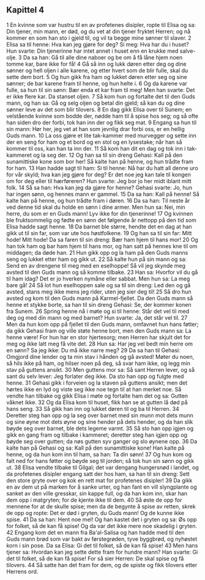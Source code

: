 ## Kapittel 4

1 En kvinne som var hustru til en av profetenes disipler, ropte til Elisa og sa: Din tjener, min mann, er død, og du vet at din tjener fryktet Herren; og nå kommer en som han sto i gjeld til, og vil ta begge mine sønner til slaver.
2 Elisa sa til henne: Hva kan jeg gjøre for deg? Si meg: Hva har du i huset? Hun svarte: Din tjenerinne har intet annet i huset enn en krukke med salve-olje.
3 Da sa han: Gå til alle dine naboer og be om å få låne hjem noen tomme kar, bare ikke for få!
4 Gå så inn og lukk døren etter deg og dine sønner og hell oljen i alle karene, og etter hvert som de blir fulle, skal du sette dem bort.
5 Og hun gikk fra ham og lukket døren etter seg og sine sønner; de bar karene fram til henne, og hun helte i.
6 Og da karene var fulle, sa hun til sin sønn: Bær enda et kar fram til meg! Men han svarte: Det er ikke flere kar. Da stanset oljen.
7 Så kom hun og fortalte det til den Guds mann, og han sa: Gå og selg oljen og betal din gjeld; så kan du og dine sønner leve av det som blir tilovers.
8 En dag gikk Elisa over til Sunem; en velstående kvinne som bodde der, nødde ham til å spise hos seg; og så ofte han siden dro der forbi, tok han inn der og fikk seg mat.
9 Engang sa hun til sin mann: Hør her, jeg vet at han som jevnlig drar forbi oss, er en hellig Guds mann.
10 La oss gjøre et lite tak-kammer med murvegger og sette inn der en seng for ham og et bord og en stol og en lysestake; når han så kommer til oss, kan han ta inn der.
11 Så kom han dit en dag og tok inn i tak-kammeret og la seg der.
12 Og han sa til sin dreng Gehasi: Kall på den sunamittiske kone som bor her! Så kalte han på henne, og hun trådte fram for ham.
13 Han hadde sagt til ham: Si til henne: Nå har du hatt all denne uro for vår skyld; hva kan jeg gjøre for deg? Er det noe jeg kan tale til kongen om for deg eller til hærføreren? Hun svarte: Jeg bor jo her midt iblant mitt folk.
14 Så sa han: Hva kan jeg da gjøre for henne? Gehasi svarte: Jo, hun har ingen sønn, og hennes mann er gammel.
15 Da sa han: Kall på henne! Så kalte han på henne, og hun trådte fram i døren.
16 Da sa han: Til neste år ved denne tid skal du holde en sønn i dine armer. Men hun sa: Nei, min herre, du som er en Guds mann! Lyv ikke for din tjenerinne!
17 Og kvinnen ble fruktsommelig og fødte en sønn det følgende år nettopp på den tid som Elisa hadde sagt henne.
18 Da barnet ble større, hendte det en dag at han gikk ut til sin far, som var ute hos høstfolkene.
19 Og han sa til sin far: Mitt hode! Mitt hode! Da sa faren til sin dreng: Bær ham hjem til hans mor!
20 Og han tok ham og bar ham hjem til hans mor, og han satt på hennes kne til om middagen; da døde han.
21 Hun gikk opp og la ham på den Guds manns seng og lukket etter ham og gikk ut.
22 Så kalte hun på sin mann og sa: Send en av drengene til meg med en eselhoppe! Så vil jeg skynde meg avsted til den Guds mann og så komme tilbake.
23 Han sa: Hvorfor vil du gå til ham idag? Det er jo hverken nymåne eller sabbat. Men hun sa: La meg bare gå!
24 Så lot hun eselhoppen sale og sa til sin dreng: Led den og gå avsted, stans meg ikke mens jeg rider, uten jeg sier deg til!
25 Så dro hun avsted og kom til den Guds mann på Karmel-fjellet. Da den Guds mann så henne et stykke borte, sa han til sin dreng Gehasi: Se, der kommer konen fra Sunem.
26 Spring henne nå i møte og si til henne: Står det vel til med deg og med din mann og med barnet? Hun svarte: Ja, det står vel til.
27 Men da hun kom opp på fjellet til den Guds mann, omfavnet hun hans føtter; da gikk Gehasi fram og ville støte henne bort, men den Guds mann sa: La henne være! For hun har en stor hjertesorg; men Herren har skjult det for meg og ikke latt meg få vite det.
28 Hun sa: Har jeg vel bedt min herre om en sønn? Sa jeg ikke: Du må ikke narre meg?
29 Da sa han til Gehasi: Omgjord dine lender og ta min stav i hånden og gå avsted! Møter du noen, så hils ikke på ham, og hilser noen på deg, så svar ham ikke, og legg min stav på guttens ansikt.
30 Men guttens mor sa: Så sant Herren lever, og så sant du selv lever: Jeg forlater deg ikke. Da sto han opp og fulgte med henne.
31 Gehasi gikk i forveien og la staven på guttens ansikt; men det hørtes ikke en lyd og viste seg ikke noe tegn til at han merket noe. Så vendte han tilbake og gikk Elisa i møte og fortalte ham det og sa: Gutten våknet ikke.
32 Og da Elisa kom til huset, fikk han se at gutten lå død på hans seng.
33 Så gikk han inn og lukket døren til og ba til Herren.
34 Deretter steg han opp og la seg over barnet med sin munn mot dets munn og sine øyne mot dets øyne og sine hender på dets hender, og da han slik bøyde seg over barnet, ble dets legeme varmt.
35 Så sto han opp igjen og gikk en gang fram og tilbake i kammeret; deretter steg han igjen opp og bøyde seg over gutten; da nøs gutten syv ganger og slo øynene opp.
36 Da kalte han på Gehasi og sa: Kall på den sunamittiske kone! Han kalte på henne, og da hun kom inn til ham, sa han: Ta din sønn!
37 Og hun kom og falt ned for hans føtter og bøyde seg til jorden; så tok hun sin sønn og gikk ut.
38 Elisa vendte tilbake til Gilgal; det var dengang hungersnød i landet, og da profetenes disipler engang satt der hos ham, sa han til sin dreng: Sett den store gryte over og kok en rett mat for profetenes disipler!
39 Da gikk en av dem ut på marken for å sanke urter, og han fant en vill slyngplante og sanket av den ville gresskar, sin kappe full, og da han kom inn, skar han dem opp i matgryten; for de kjente ikke til dem.
40 Så øste de opp for mennene for at de skulle spise; men da de begynte å spise av retten, skrek de opp og ropte: Det er død i gryten, du Guds mann! Og de kunne ikke spise.
41 Da sa han: Hent noe mel! Og han kastet det i gryten og sa: Øs opp for folket, så de kan få spise! Og da var det ikke mere noe skadelig i gryten.
42 Engang kom det en mann fra Ba'al-Salisa og han hadde med til den Guds mann brød som var bakt av førstegrøden, tyve byggbrød, og nyhøstet korn i sin pose. Da sa Elisa: Gi det til folket, så de kan få spise!
43 Men hans tjener sa: Hvordan kan jeg sette dette fram for hundre mann? Han svarte: Gi det til folket, så de kan få spise! For så sier Herren: De skal spise og få tilovers.
44 Så satte han det fram for dem, og de spiste og fikk tilovers etter Herrens ord.
